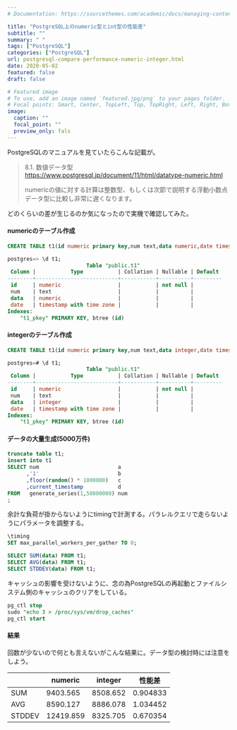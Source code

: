 ```yaml
---
# Documentation: https://sourcethemes.com/academic/docs/managing-content/

title: "PostgreSQL上のnumeric型とint型の性能差"
subtitle: ""
summary: " "
tags: ["PostgreSQL"]
categories: ["PostgreSQL"]
url: postgresql-compare-performance-numeric-integer.html
date: 2020-05-02
featured: false
draft: false

# Featured image
# To use, add an image named `featured.jpg/png` to your pages folder.
# Focal points: Smart, Center, TopLeft, Top, TopRight, Left, Right, BottomLeft, Bottom, BottomRight.
image:
  caption: ""
  focal_point: ""
  preview_only: fals
---
```




PostgreSQLのマニュアルを見ていたらこんな記載が。

> 8.1. 数値データ型 https://www.postgresql.jp/document/11/html/datatype-numeric.html
>
> numericの値に対する計算は整数型、もしくは次節で説明する浮動小数点データ型に比較し非常に遅くなります。

どのくらいの差が生じるのか気になったので実機で確認してみた。

#### numericのテーブル作成

```sql
CREATE TABLE t1(id numeric primary key,num text,data numeric,date timestamp with time zone);
```

```sql
postgres=> \d t1;
                         Table "public.t1"
 Column |           Type           | Collation | Nullable | Default 
--------+--------------------------+-----------+----------+---------
 id     | numeric                  |           | not null | 
 num    | text                     |           |          | 
 data   | numeric                  |           |          | 
 date   | timestamp with time zone |           |          | 
Indexes:
    "t1_pkey" PRIMARY KEY, btree (id)
```

#### integerのテーブル作成

```sql
CREATE TABLE t1(id numeric primary key,num text,data integer,date timestamp with time zone);
```

```sql
postgres=# \d t1;
                         Table "public.t1"
 Column |           Type           | Collation | Nullable | Default 
--------+--------------------------+-----------+----------+---------
 id     | numeric                  |           | not null | 
 num    | text                     |           |          | 
 data   | integer                  |           |          | 
 date   | timestamp with time zone |           |          | 
Indexes:
    "t1_pkey" PRIMARY KEY, btree (id)

```

#### データの大量生成(5000万件)

```sql
truncate table t1;
insert into t1
SELECT num                         a 
      ,'1'                         b
      ,floor(random() * 1000000)   c
      ,current_timestamp           d 
FROM   generate_series(1,50000000) num
;
```

余計な負荷が掛からないようにtimingで計測する。パラレルクエリで走らないようにパラメータを調整する。

```sql
\timing
SET max_parallel_workers_per_gather TO 0;

SELECT SUM(data) FROM t1;
SELECT AVG(data) FROM t1;
SELECT STDDEV(data) FROM t1;
```

キャッシュの影響を受けないように、念の為PostgreSQLの再起動とファイルシステム側のキャッシュのクリアをしている。

```sql
pg_ctl stop
sudo "echo 3 > /proc/sys/vm/drop_caches"
pg_ctl start
```

#### 結果

回数が少ないので何とも言えないがこんな結果に。データ型の検討時には注意をしよう。

|        | numeric   | integer  | 性能差   |
| ------ | --------- | -------- | -------- |
| SUM    | 9403.565  | 8508.652 | 0.904833 |
| AVG    | 8590.127  | 8886.078 | 1.034452 |
| STDDEV | 12419.859 | 8325.705 | 0.670354 |





